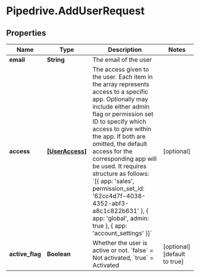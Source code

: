 # Pipedrive.AddUserRequest

## Properties

Name | Type | Description | Notes
------------ | ------------- | ------------- | -------------
**email** | **String** | The email of the user | 
**access** | [**[UserAccess]**](UserAccess.md) | The access given to the user. Each item in the array represents access to a specific app. Optionally may include either admin flag or permission set ID to specify which access to give within the app. If both are omitted, the default access for the corresponding app will be used. It requires structure as follows: &#x60;[{ app: &#39;sales&#39;, permission_set_id: &#39;62cc4d7f-4038-4352-abf3-a8c1c822b631&#39; }, { app: &#39;global&#39;, admin: true }, { app: &#39;account_settings&#39; }]&#x60;  | [optional] 
**active_flag** | **Boolean** | Whether the user is active or not. &#x60;false&#x60; &#x3D; Not activated, &#x60;true&#x60; &#x3D; Activated | [optional] [default to true]


